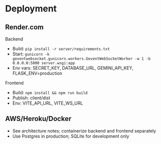 # Deployment

## Render.com

Backend
- Build: `pip install -r server/requirements.txt`
- Start: `gunicorn -k geventwebsocket.gunicorn.workers.GeventWebSocketWorker -w 1 -b 0.0.0.0:5000 server.wsgi:app`
- Env vars: SECRET_KEY, DATABASE_URL, GEMINI_API_KEY, FLASK_ENV=production

Frontend
- Build: `npm install && npm run build`
- Publish: client/dist
- Env: VITE_API_URL, VITE_WS_URL

## AWS/Heroku/Docker
- See architecture notes; containerize backend and frontend separately
- Use Postgres in production; SQLite for development only
